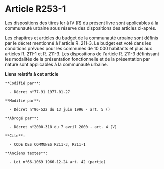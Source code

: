 # Article R253-1

Les dispositions des titres Ier à IV (R) du présent livre sont applicables à la communauté urbaine sous réserve des
dispositions des articles ci-après.

Les chapitres et articles du budget de la communauté urbaine sont définis par le décret mentionné à l'article R. 211-3. Le
budget est voté dans les conditions prévues pour les communes de 10 000 habitants et plus aux articles R. 211-1 et R. 211-3.
Les dispositions de l'article R. 211-3 définissant les modalités de la présentation fonctionnelle et de la présentation par
nature sont applicables à la communauté urbaine.

**Liens relatifs à cet article**

	**Codifié par**:

	  - Décret n°77-91 1977-01-27

	**Modifié par**:

	  - Décret n°96-522 du 13 juin 1996 - art. 5 ()

	**Abrogé par**:

	  - Décret n°2000-318 du 7 avril 2000 - art. 4 (V)

	**Cite**:

	  - CODE DES COMMUNES R211-3, R211-1

	**Anciens textes**:

	  - Loi n°66-1069 1966-12-24 art. 42 (partie)
